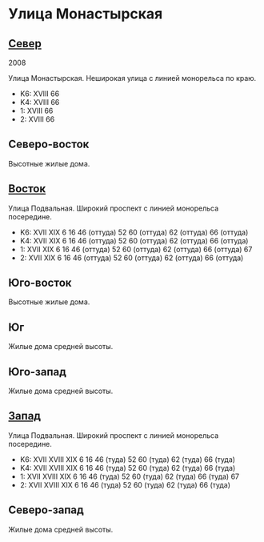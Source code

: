# Улица Монастырская

## [Север](./470060.md)

2008

Улица Монастырская.
Неширокая улица с линией монорельса по краю.

* K6:   XVIII
        66
* K4:   XVIII
        66
* 1:    XVIII
        66
* 2:    XVIII
        66

## Северо-восток

Высотные жилые дома.

## [Восток](./10475070.md)

Улица Подвальная.
Широкий проспект с линией монорельса посередине.

* K6:   XVII    XIX
        6   16  46 (оттуда) 52  60 (оттуда) 62 (оттуда) 66 (оттуда)
* K4:   XVII    XIX
        6   16  46 (оттуда) 52  60 (оттуда) 62 (оттуда) 66 (оттуда)
* 1:    XVII    XIX
        6   16  46 (оттуда) 52  60 (оттуда) 62 (оттуда) 66 (оттуда) 67
* 2:    XVII    XIX
        6   16  46 (оттуда) 52  60 (оттуда) 62 (оттуда) 66 (оттуда)

## Юго-восток

Высотные жилые дома.

## Юг

Жилые дома средней высоты.

## Юго-запад

Жилые дома средней высоты.

## [Запад](./10465070.md)

Улица Подвальная.
Широкий проспект с линией монорельса посередине.

* K6:   XVII    XVIII   XIX
        6   16  46 (туда)   52  60 (туда)   62 (туда)   66 (туда)
* K4:   XVII    XVIII   XIX
        6   16  46 (туда)   52  60 (туда)   62 (туда)   66 (туда)
* 1:    XVII    XVIII   XIX
        6   16  46 (туда)   52  60 (туда)   62 (туда)   66 (туда)   67
* 2:    XVII    XVIII   XIX
        6   16  46 (туда)   52  60 (туда)   62 (туда)   66 (туда)

## Северо-запад

Жилые дома средней высоты.

